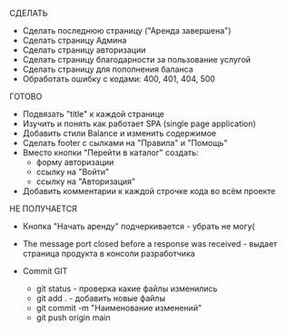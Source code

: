 СДЕЛАТЬ
- Сделать последнюю страницу ("Аренда завершена")
- Сделать страницу Админа
- Сделать страницу авторизации
- Сделать страницу благодарности за пользование услугой
- Сделать страницу для пополнения баланса  
- Обработать ошибку с кодами: 400, 401, 404, 500


ГОТОВО
- Подвязать "title" к каждой странице
- Изучить и понять как работает SPA (single page application)
- Добавить стили Balance и изменить содержимое
- Сделать footer с сылками на "Правила" и "Помощь"
- Вместо кнопки "Перейти в каталог" создать:
  - форму авторизации
  - ссылку на "Войти"
  - ссылку на "Авторизация"
- Добавить комментарии к каждой строчке кода во всём проекте

НЕ ПОЛУЧАЕТСЯ
- Кнопка "Начать аренду" подчеркивается - убрать не могу(
- The message port closed before a response was received - выдает страница продукта в консоли разработчика

- Commit GIT
    - git status - проверка какие файлы изменились
    - git add . - добавить новые файлы
    - git commit -m "Наименование изменений"
    - git push origin main